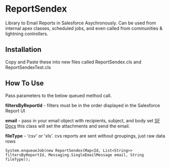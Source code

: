 # ReportSendex
Library to Email Reports in Salesforce Asychronously. Can be used from internal apex classes, scheduled jobs, and even called from communities & lightning controllers.


## Installation
Copy and Paste these into new files called ReportSendex.cls and ReportSendexTest.cls

## How To Use
Pass parameters to the below queued method call.

**filtersByReportId** - filters must be in the order displayed in the Salesforce Report UI

**email** - pass in your email object with recipients, subject, and body set [SF Docs](https://developer.salesforce.com/docs/atlas.en-us.apexcode.meta/apexcode/apex_classes_email_outbound_single.htm) this class will set the attachments and send the email.

**fileType** - 'csv' or 'xls'. cvs reports are sent without groupings, just raw data rows

```
System.enqueueJob(new ReportSendex(Map<Id, List<String>> filtersByReportId, Messaging.SingleEmailMessage email, String fileType));
```
